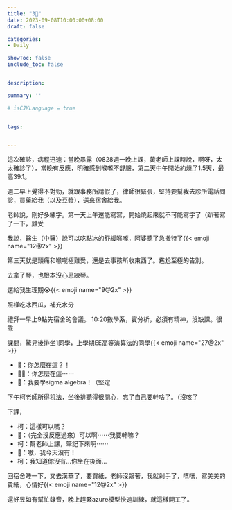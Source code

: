 ```yaml
---
title: "3🐑"
date: 2023-09-08T10:00:00+08:00
draft: false

categories:
- Daily

showToc: false
include_toc: false


description: 

summary: ''

# isCJKLanguage = true


tags:


---
```

這次確診，病程迅速：當晚暴露（0828週一晚上課，黃老師上課時說，啊呀，太太確診了），當晚有反應，明確感到喉嚨不舒服，第二天中午開始約燒了1.5天，最高39.1。

週二早上覺得不對勁，就跟事務所請假了，律師很緊張，堅持要幫我去診所電話問診，買藥給我（以及豆漿），送來宿舍給我。

老師說，剛好多練字。第一天上午還能寫寫，開始燒起來就不可能寫字了（趴著寫了一下，難受

我說，醫生（中醫）說可以吃點冰的舒緩喉嚨，阿婆聽了急撒特了{{< emoji name="12@2x" >}}

第三天就是頭痛和喉嚨極難受，還是去事務所收東西了。尷尬至極的告別。

去拿了琴，也根本沒心思練琴。

還給我生理期😭{{< emoji name="9@2x" >}}

照樣吃冰西瓜，補充水分

禮拜一早上9點先宿舍的會議。
10:20數學系，實分析，必須有精神，沒缺課。很乖

課間，驚見後排坐1同學，上學期EE高等演算法的同學{{< emoji name="27@2x" >}}

- 🐰：你怎麼在這？！
- 🧑‍🎓：你怎麼在這⋯⋯
- 🐰：我要學sigma algebra！（堅定

下午柯老師所得稅法，坐後排聽得很開心，忘了自己要幹啥了。（沒咳了

下課，

- 柯：這樣可以嗎？
- 🐰：（完全沒反應過來）可以啊⋯⋯我要幹嘛？
- 柯：幫老師上課，筆記下來啊⋯⋯
- 🐰：嗷，我今天沒有！
- 柯：我知道你沒有…你坐在後面…

回宿舍睡一下，又去漢華了，要買紙，老師沒跟著，我就剁手了，嘻嘻，寫美美的貴紙，心情好{{< emoji name="12@2x" >}}

還好昱如有幫忙錄音，晚上趕緊azure模型快速訓練，就這樣開工了。